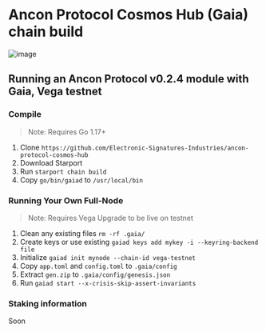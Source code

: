 # Ancon Protocol Cosmos Hub (Gaia) chain build
![image](https://user-images.githubusercontent.com/964052/)


## Running an Ancon Protocol v0.2.4 module with Gaia, Vega testnet

### Compile

> Note: Requires Go 1.17+

1. Clone `https://github.com/Electronic-Signatures-Industries/ancon-protocol-cosmos-hub`
2. Download Starport
3. Run `starport chain build`
4. Copy `go/bin/gaiad` to `/usr/local/bin`

### Running Your Own Full-Node

> Note: Requires Vega Upgrade to be live on testnet

1. Clean any existing files `rm -rf .gaia/`
2. Create keys or  use existing
   `gaiad keys add mykey -i --keyring-backend file`
3. Initialize
   `gaiad init mynode --chain-id vega-testnet`
4. Copy `app.toml` and `config.toml` to `.gaia/config`
5. Extract `gen.zip` to `.gaia/config/genesis.json`
6. Run `gaiad start --x-crisis-skip-assert-invariants`

### Staking information

Soon
